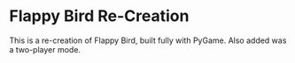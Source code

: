 # Flappy Bird Re-Creation

This is a re-creation of Flappy Bird, built fully with PyGame. Also added was a two-player mode.
